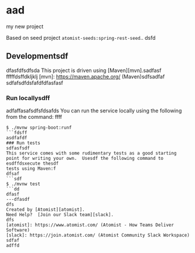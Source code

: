 # aad
my new project

Based on seed project `atomist-seeds:spring-rest-seed`..
dsfd
## Developmentsdf
dfasfdfsdfsda
This project is driven using [Maven][mvn].sadfasf
fffffdsffdkljklj
[mvn]: https://maven.apache.org/ (Maven)sdfsadfaf
sdfafsdfdsfafdfdfasfasf
### Run locallysdff
adfaffasafsdfsfdsafds
You can run the service locally using the following from the command:
ffff
```dsf
$ ./mvnw spring-boot:runf
```fdsff
asdfafdf
### Run tests
sdfasfsdf
This service comes with some rudimentary tests as a good starting
point for writing your own.  Usesdf the following command to esdffdsxecute thesdf
tests using Maven:f
dfsaf
```sdf
$ ./mvnw test
```dd
dfasf
---dfasdf
dfs
Created by [Atomist][atomist].
Need Help?  [Join our Slack team][slack].
dfs
[atomist]: https://www.atomist.com/ (Atomist - How Teams Deliver Software)
[slack]: https://join.atomist.com/ (Atomist Community Slack Workspace)
sdfaf
adffd
